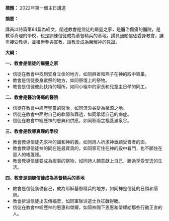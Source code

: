 **標題：** 2022年第一個主日講道

**摘要：**

講員以詩篇第84篇為經文，闡述教會是信徒的屬靈之家，是醫治傷痛的醫院，是教導真理的學校，也是訓練信徒成為基督精兵的基地。講員鼓勵信徒委身教會，謙卑接受教導，並積極參與宣教，讓教會成為榮耀神的見證。

**大綱：**

**一、教會是信徒的屬靈之家**
* 信徒在教會中找到安身立命的地方，如同麻雀和燕子在神的殿中築巢。
* 教會是信徒委身獻祭的地方，如同祭壇上的祭物。
* 教會是信徒彼此扶持的場所，如同小組中的家長和兒童主日學的同工。

**二、教會是醫治傷痛的醫院**
* 信徒在教會中經歷聖靈的醫治，如同流淚谷變為泉源之地。
* 信徒在教會中面對自己的軟弱和罪過，如同承認自己的病症。
* 信徒在教會中經歷神的恩典和供應，如同秋雨之福蓋滿泉谷。

**三、教會是教導真理的學校**
* 教會教導信徒先求神的國和神的義，如同詩人祈求神垂顧受膏者的面。
* 教會教導信徒神的同在是最寶貴的，如同寧可住在神的殿中看門，也不願住在惡人的帳篷裡。
* 教會教導信徒要成為服事的祭物，如同詩人願意獻上自己，勝過享受安逸的生活。

**四、教會是訓練信徒成為基督精兵的基地**
* 教會是信徒裝備自己，成為耶穌基督精兵的地方，如同神是信徒的日頭和盾牌。
* 教會拆派信徒出去傳福音，如同軍隊派遣士兵征戰得勝。
* 信徒在教會中經歷神的恩惠和榮耀，如同神賜下恩惠和榮耀給那些行動正直的人。